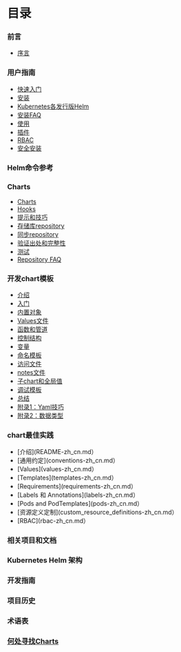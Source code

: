 # 目录
### 前言

  - [序言](README.md)

### 用户指南

- [快速入门](quickstart/quickstart-zh_cn.md)
- [安装](quickstart/install-zh_cn.md)
- [Kubernetes各发行版Helm](quickstart/kubernetes_distros-zh_cn.md)
- [安装FAQ](quickstart/install_faq-zh_cn.md)
- [使用](quickstart/using_helm-zh_cn.md)
- [插件](quickstart/plugins-zh_cn.md)
- [RBAC](quickstart/rbac-zh_cn.md)
- [安全安装](quickstart/securing_installation-zh_cn.md)

### Helm命令参考
### Charts

- [Charts](chart/charts-zh_cn.md)
- [Hooks](chart/charts_hooks-zh_cn.md)
- [提示和技巧](chart/charts_tips_and_tricks-zh_cn.md)
- [存储库repository](chart/chart_repository-zh_cn.md)
- [同步repository](chart/chart_repository_sync_example-zh_cn.md)
- [验证出处和完整性](chart/provenance-zh_cn.md)
- [测试](chart/chart_tests-zh_cn.md)
- [Repository FAQ](chart/chart_repository_faq-zh_cn.md)

### 开发chart模板

- [介绍](chart_template_guide/index-zh_cn.md)
- [入门](chart_template_guide/getting_started-zh_cn.md)
- [内置对象](chart_template_guide/builtin_objects-zh_cn.md)
- [Values文件](chart_template_guide/values_files-zh_cn.md)
- [函数和管道](chart_template_guide/functions_and_pipelines-zh_cn.md)
- [控制结构](chart_template_guide/control_structures-zh_cn.md)
- [变量](chart_template_guide/variables-zh_cn.md)
- [命名模板](chart_template_guide/named_templates-zh_cn.md)
- [访问文件](chart_template_guide/accessing_files-zh_cn.md)
- [notes文件](chart_template_guide/notes_files-zh_cn.md)
- [子chart和全局值](chart_template_guide/subcharts_and_globals-zh_cn.md)
- [调试模板](chart_template_guide/debugging-zh_cn.md)
- [总结](chart_template_guide/wrapping_up-zh_cn.md)
- [附录1：Yaml技巧](chart_template_guide/yaml_techniques-zh_cn.md)
- [附录2：数据类型](chart_template_guide/data_types-zh_cn.md)

### chart最佳实践
- [介绍](README-zh_cn.md）
- [通用约定](conventions-zh_cn.md）
- [Values](values-zh_cn.md）
- [Templates](templates-zh_cn.md）
- [Requirements](requirements-zh_cn.md）
- [Labels 和 Annotations](labels-zh_cn.md）
- [Pods and PodTemplates](pods-zh_cn.md）
- [资源定义定制](custom_resource_definitions-zh_cn.md）
- [RBAC](rbac-zh_cn.md）





### 相关项目和文档
### Kubernetes Helm 架构
### 开发指南
### 项目历史
### 术语表
### [何处寻找Charts](https://hub.kubeapps.com/)
